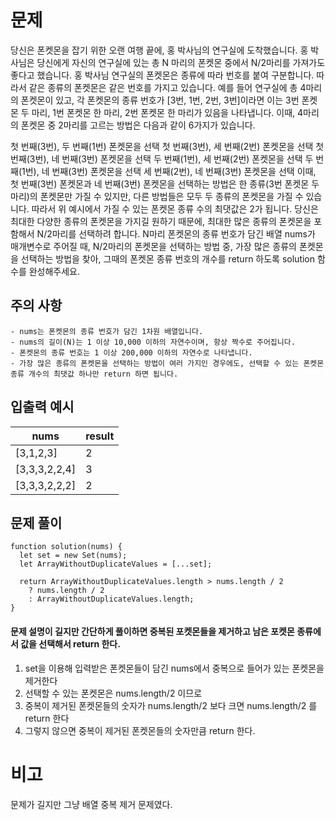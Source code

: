 # 문제

당신은 폰켓몬을 잡기 위한 오랜 여행 끝에, 홍 박사님의 연구실에 도착했습니다. 홍 박사님은 당신에게 자신의 연구실에 있는 총 N 마리의 폰켓몬 중에서 N/2마리를 가져가도 좋다고 했습니다.
홍 박사님 연구실의 폰켓몬은 종류에 따라 번호를 붙여 구분합니다. 따라서 같은 종류의 폰켓몬은 같은 번호를 가지고 있습니다. 예를 들어 연구실에 총 4마리의 폰켓몬이 있고, 각 폰켓몬의 종류 번호가 [3번, 1번, 2번, 3번]이라면 이는 3번 폰켓몬 두 마리, 1번 폰켓몬 한 마리, 2번 폰켓몬 한 마리가 있음을 나타냅니다. 이때, 4마리의 폰켓몬 중 2마리를 고르는 방법은 다음과 같이 6가지가 있습니다.

첫 번째(3번), 두 번째(1번) 폰켓몬을 선택
첫 번째(3번), 세 번째(2번) 폰켓몬을 선택
첫 번째(3번), 네 번째(3번) 폰켓몬을 선택
두 번째(1번), 세 번째(2번) 폰켓몬을 선택
두 번째(1번), 네 번째(3번) 폰켓몬을 선택
세 번째(2번), 네 번째(3번) 폰켓몬을 선택
이때, 첫 번째(3번) 폰켓몬과 네 번째(3번) 폰켓몬을 선택하는 방법은 한 종류(3번 폰켓몬 두 마리)의 폰켓몬만 가질 수 있지만, 다른 방법들은 모두 두 종류의 폰켓몬을 가질 수 있습니다. 따라서 위 예시에서 가질 수 있는 폰켓몬 종류 수의 최댓값은 2가 됩니다.
당신은 최대한 다양한 종류의 폰켓몬을 가지길 원하기 때문에, 최대한 많은 종류의 폰켓몬을 포함해서 N/2마리를 선택하려 합니다. N마리 폰켓몬의 종류 번호가 담긴 배열 nums가 매개변수로 주어질 때, N/2마리의 폰켓몬을 선택하는 방법 중, 가장 많은 종류의 폰켓몬을 선택하는 방법을 찾아, 그때의 폰켓몬 종류 번호의 개수를 return 하도록 solution 함수를 완성해주세요.

## 주의 사항

    - nums는 폰켓몬의 종류 번호가 담긴 1차원 배열입니다.
    - nums의 길이(N)는 1 이상 10,000 이하의 자연수이며, 항상 짝수로 주어집니다.
    - 폰켓몬의 종류 번호는 1 이상 200,000 이하의 자연수로 나타냅니다.
    - 가장 많은 종류의 폰켓몬을 선택하는 방법이 여러 가지인 경우에도, 선택할 수 있는 폰켓몬 종류 개수의 최댓값 하나만 return 하면 됩니다.

## 입출력 예시

| nums          | result |
| ------------- | ------ |
| [3,1,2,3]     | 2      |
| [3,3,3,2,2,4] | 3      |
| [3,3,3,2,2,2] | 2      |

## 문제 풀이

```
function solution(nums) {
  let set = new Set(nums);
  let ArrayWithoutDuplicateValues = [...set];

  return ArrayWithoutDuplicateValues.length > nums.length / 2
    ? nums.length / 2
    : ArrayWithoutDuplicateValues.length;
}

```

#### 문제 설명이 길지만 간단하게 풀이하면 중복된 포켓몬들을 제거하고 남은 포켓몬 종류에서 값을 선택해서 return 한다.

1. set을 이용해 입력받은 폰켓몬들이 담긴 nums에서 중복으로 들어가 있는 폰켓몬을 제거한다
2. 선택할 수 있는 폰켓몬은 nums.length/2 이므로
3. 중복이 제거된 폰켓몬들의 숫자가 nums.length/2 보다 크면 nums.length/2 를 return 한다
4. 그렇지 않으면 중복이 제거된 폰켓몬들의 숫자만큼 return 한다.

# 비고

문제가 길지만 그냥 배열 중복 제거 문제였다.
